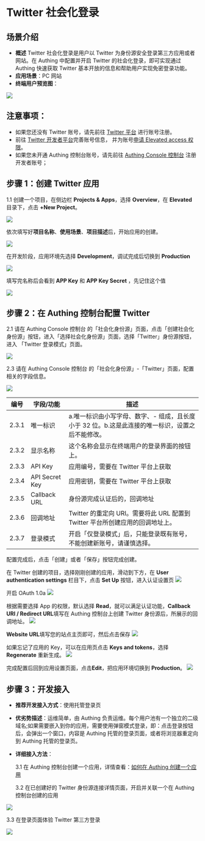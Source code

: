 # Twitter 社会化登录

<LastUpdated/>

## 场景介绍

- **概述** Twitter 社会化登录是用户以 Twitter 为身份源安全登录第三方应用或者网站。在 Authing 中配置并开启 Twitter 的社会化登录，即可实现通过 Authing 快速获取 Twitter 基本开放的信息和帮助用户实现免密登录功能。
- **应用场景**：PC 网站
- **终端用户预览图**：

<img src="./images/00.png" >

## 注意事项：

- 如果您还没有 Twitter 账号，请先前往 [Twitter 平台](https://twitter.com/) 进行账号注册。
- 前往 [Twitter 开发者平台](https://developer.twitter.com/en/portal/)完善账号信息， 并为账号[申请 Elevated access 权限](https://developer.twitter.com/en/portal/petition/standard/basic-info)。
- 如果您未开通 Authing 控制台账号，请先前往 [Authing Console 控制台](https://authing.cn/) 注册开发者账号；

## 步骤 1：创建 Twitter 应用

1.1 创建一个项目，在侧边栏 **Projects & Apps**，选择 **Overview**，在 **Elevated** 目录下，点击 **+New Project**。

<img src="./images/02.png" >

依次填写好**项目名称**、**使用场景**、**项目描述**后，开始应用的创建。

<img src="./images/03.png" >

在开发阶段，应用环境先选择 **Development**，调试完成后切换到 **Production**

<img src="./images/04.png" >

填写完名称后会看到 **APP Key** 和 **APP Key Secret** ，先记住这个值

<img src="./images/05.png" >

## 步骤 2：在 Authing 控制台配置 Twitter

2.1 请在 Authing Console 控制台 的「社会化身份源」页面，点击「创建社会化身份源」按钮，进入「选择社会化身份源」页面，选择「Twitter」身份源按钮，进入 「Twitter 登录模式」页面。

<img src="./images/11.png" >

2.3 请在 Authing Console 控制台 的「社会化身份源」-「Twitter」页面，配置相关的字段信息。

<img src="./images/13.png" >

| 编号  | 字段/功能      | 描述                                                                                             |
| ----- | -------------- | ------------------------------------------------------------------------------------------------ |
| 2.3.1 | 唯一标识       | a.唯一标识由小写字母、数字、- 组成，且长度小于 32 位。b.这是此连接的唯一标识，设置之后不能修改。 |
| 2.3.2 | 显示名称       | 这个名称会显示在终端用户的登录界面的按钮上。                                                     |
| 2.3.3 | API Key        | 应用编号，需要在 Twitter 平台上获取                |
| 2.3.4 | API Secret Key | 应用密钥，需要在 Twitter 平台上获取                                                         |
| 2.3.5 | Callback URL   | 身份源完成认证后的，回调地址                                                            |
| 2.3.6 | 回调地址       | Twitter 的重定向 URI。需要将此 URL 配置到 Twitter 平台所创建应用的回调地址上。                   |
| 2.3.7 | 登录模式       | 开启「仅登录模式」后，只能登录既有账号，不能创建新账号，请谨慎选择。                             |

配置完成后，点击「创建」或者「保存」按钮完成创建。

在 Twitter 创建的项目，选择刚刚创建的应用，滑动到下方，在 **User authentication settings** 栏目下，点击 **Set Up** 按钮，进入认证设置页
<img src="./images/06.png" >

开启 OAuth 1.0a
<img src="./images/07.png" >

根据需要选择 App 的权限，默认选择 **Read**，就可以满足认证功能，**Callback URI / Redirect URL**填写在 Authing 控制台上创建 Twitter 身份源后，所展示的回调地址。
<img src="./images/08.png" >

**Website URL**填写您的站点主页即可，然后点击保存
<img src="./images/09.png" >

如果忘记了应用的 Key，可以在应用页点击 **Keys and tokens**，选择 **Regenerate** 重新生成。
<img src="./images/10.png" >

完成配置后回到应用设置页面，点击**Edit**，把应用环境切换到 **Production**。
<img src="./images/14.png" >

## 步骤 3：开发接入

- **推荐开发接入方式**：使用托管登录页

- **优劣势描述**：运维简单，由 Authing 负责运维。每个用户池有一个独立的二级域名;如果需要嵌入到你的应用，需要使用弹窗模式登录，即：点击登录按钮后，会弹出一个窗口，内容是 Authing 托管的登录页面，或者将浏览器重定向到 Authing 托管的登录页。

- **详细接入方法**：

  3.1 在 Authing 控制台创建一个应用，详情查看：[如何在 Authing 创建一个应用](./guides/app/create-app.md)

  3.2 在已创建好的 Twitter 身份源连接详情页面，开启并关联一个在 Authing 控制台创建的应用

<img src="./images/08.png" >

3.3 在登录页面体验 Twitter 第三方登录

<img src="./images/09.png" >

